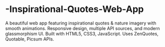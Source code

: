 # -Inspirational-Quotes-Web-App
A beautiful web app featuring inspirational quotes &amp; nature imagery with smooth animations. Responsive design, multiple API sources, and modern glassmorphism UI. Built with HTML5, CSS3, JavaScript. Uses ZenQuotes, Quotable, Picsum APIs.
